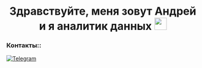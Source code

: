 <h1 align="center">Здравствуйте, меня зовут Андрей и я аналитик данных</a> 
<img src="https://github.com/blackcater/blackcater/raw/main/images/Hi.gif" height="32"/></h1>



### Контакты::
[![Telegram](https://img.shields.io/badge/Telegram-2CA5E0?style=for-the-badge&logo=telegram&logoColor=white)](https://t.me/andrdogg)


